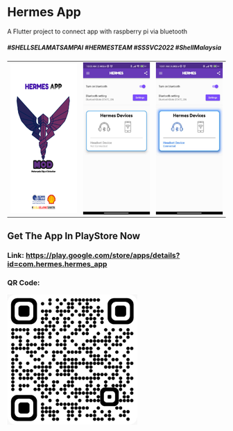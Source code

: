 # Hermes App

A Flutter project to connect app with raspberry pi via bluetooth

##### \#SHELLSELAMATSAMPAI \#HERMESTEAM \#SSSVC2022 \#ShellMalaysia

<table>
<tr>

<td><img src="/assets/images/newlogo3.png" alt="Alt text" title="Hermes Logo" width="250" height="345"></td>

<td><img src="/assets/images/mainPage.jpeg" alt="Alt text" title="Hermes Logo" width="250" height="350"></td>

<td><img src="/assets/images/mainPageConnected.jpeg" alt="Alt text" title="Hermes Logo" width="250" height="350"></td>

</tr>

</table>


## Get The App In PlayStore Now

### Link: https://play.google.com/store/apps/details?id=com.hermes.hermes_app

### QR Code: 
<img src="/assets/images/hermesQR.jpeg" alt="Alt text" title="Hermes QR Code" width="300" height="300">
